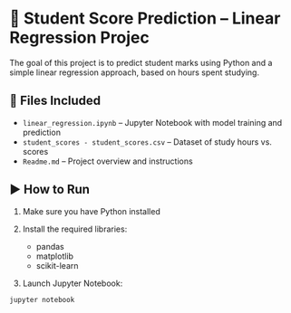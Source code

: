 ﻿# 🎯 Student Score Prediction – Linear Regression Projec


The goal of this project is to predict student marks using Python and a simple linear regression approach, based on hours spent studying.

## 📁 Files Included
- `linear_regression.ipynb` – Jupyter Notebook with model training and prediction
- `student_scores - student_scores.csv` – Dataset of study hours vs. scores
- `Readme.md` – Project overview and instructions

## ▶️ How to Run
1. Make sure you have Python installed
2. Install the required libraries:
   - pandas
   - matplotlib
   - scikit-learn

3. Launch Jupyter Notebook:
```bash
jupyter notebook

